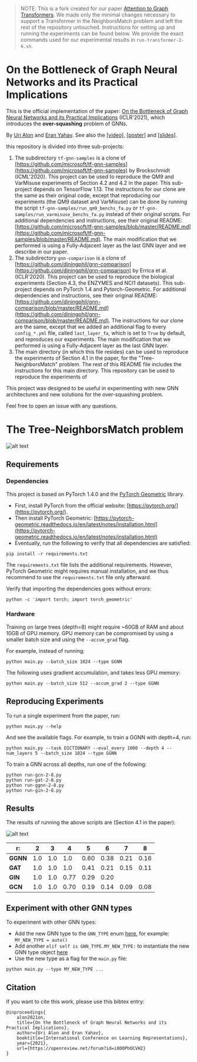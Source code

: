 > NOTE: This is a fork created for our paper [Attention to Graph Transformers](). We made only the minimal changes
> necessary to support a Transformer in the NeighborsMatch problem and left the rest of the repository untouched.
> Instructions for setting up and running the experiments can be found below. We provide the exact commands used for our experimental
> results in `run-transformer-2-6.sh`.

# On the Bottleneck of Graph Neural Networks and its Practical Implications

This is the official implementation of the paper: [On the Bottleneck of Graph Neural Networks and its Practical Implications](https://openreview.net/pdf?id=i80OPhOCVH2) (ICLR'2021),
which introduces the **over-squashing** problem of GNNs.

By [Uri Alon](http://urialon.cswp.cs.technion.ac.il/) and [Eran Yahav](http://www.cs.technion.ac.il/~yahave/).
See also the [[video]](https://youtu.be/vrLsEwzZTCQ), [[poster]](https://urialon.cswp.cs.technion.ac.il/wp-content/uploads/sites/83/2021/03/bottleneck_poster.pdf) and [[slides]](https://urialon.cswp.cs.technion.ac.il/wp-content/uploads/sites/83/2020/07/bottleneck_slides.pdf). 

this repository is divided into three sub-projects:

1. The subdirectory `tf-gnn-samples` is a clone of 
[https://github.com/microsoft/tf-gnn-samples](https://github.com/microsoft/tf-gnn-samples) by Brockschmidt (ICML'2020). 
This project can be used to reproduce the QM9 and VarMisuse experiments of Section 4.2 and 4.2 in the paper.
This sub-project depends on TensorFlow 1.13.
The instructions for our clone are the same as their original code, except that reproducing our experiments 
(the QM9 dataset and VarMisuse) can be done by running the
script `tf-gnn-samples/run_qm9_benchs_fa.py` or `tf-gnn-samples/run_varmisuse_benchs_fa.py` instead of their original scripts.
For additional dependencies and instructions, see their original README: 
[https://github.com/microsoft/tf-gnn-samples/blob/master/README.md](https://github.com/microsoft/tf-gnn-samples/blob/master/README.md).
The main modification that we performed is using a Fully-Adjacent layer as the last 
GNN layer and we describe in our paper. 
2. The subdirectory `gnn-comparison` is a clone of [https://github.com/diningphil/gnn-comparison](https://github.com/diningphil/gnn-comparison)
by Errica et al. (ICLR'2020). 
This project can be used to reproduce the biological experiments (Section 4.3, the ENZYMES and NCI1 datasets).
This sub-project depends on PyTorch 1.4 and Pytorch-Geometric.
For additional dependencies and instructions, see their original README: 
[https://github.com/diningphil/gnn-comparison/blob/master/README.md](https://github.com/diningphil/gnn-comparison/blob/master/README.md).
The instructions for our clone are the same, except that we added an additional flag to every `config_*.yml` file, called `last_layer_fa`, 
which is set to `True` by default, and reproduces our experiments.
The main modification that we performed is using a Fully-Adjacent layer as the last 
GNN layer.
3. The main directory (in which this file resides) can be used to reproduce the experiments of 
Section 4.1 in the paper, for the "Tree-NeighborsMatch" problem. The rest of this README file includes the 
instructions for this main directory. 
This repository can be used to reproduce the experiments of 

This project was designed to be useful in experimenting with new GNN architectures and new solutions for the over-squashing problem. 

Feel free to open an issue with any questions.


# The Tree-NeighborsMatch problem
![alt text](images/fig5.png "Figure 5 from the paper")

## Requirements

### Dependencies
This project is based on PyTorch 1.4.0 and the [PyTorch Geometric](https://pytorch-geometric.readthedocs.io/) library.
* First, install PyTorch from the official website: [https://pytorch.org/](https://pytorch.org/).
* Then install PyTorch Geometric: [https://pytorch-geometric.readthedocs.io/en/latest/notes/installation.html](https://pytorch-geometric.readthedocs.io/en/latest/notes/installation.html)
* Eventually, run the following to verify that all dependencies are satisfied:
```setup
pip install -r requirements.txt
```

The `requirements.txt` file lists the additional requirements.
 However, PyTorch Geometric might requires manual installation, and we thus recommend to use the 
`requirements.txt` file only afterward.


Verify that importing the dependencies goes without errors:
```
python -c 'import torch; import torch_geometric'
```



### Hardware
Training on large trees (depth=8) might require ~60GB of RAM and about 10GB of GPU memory.
GPU memory can be compromised by using a smaller batch size and using the `--accum_grad` flag.

For example, instead of running:
```
python main.py --batch_size 1024 --type GGNN
```

The following uses gradient accumulation, and takes less GPU memory:
```
python main.py --batch_size 512 --accum_grad 2 --type GGNN
```

## Reproducing Experiments

To run a single experiment from the paper, run:

```
python main.py --help
```
And see the available flags.
For example, to train a GGNN with depth=4, run:
```
python main.py --task DICTIONARY --eval_every 1000 --depth 4 --num_layers 5 --batch_size 1024 --type GGNN
```  

To train a GNN across all depths, run one of the following:
```
python run-gcn-2-8.py
python run-gat-2-8.py
python run-ggnn-2-8.py
python run-gin-2-8.py
```

## Results

The results of running the above scripts are (Section 4.1 in the paper):


![alt text](images/fig3.png "Figure 3 from the paper")


r:   | 2   	| 3   	| 4    	| 5    	| 6    	| 7    	| 8    	|
------	|-----	|-----	|------	|------	|------	|------	|------	|
 **GGNN** 	| 1.0 	| 1.0 	| 1.0  	| 0.60 	| 0.38 	| 0.21 	| 0.16 	|
 **GAT**  	| 1.0 	| 1.0 	| 1.0  	| 0.41 	| 0.21 	| 0.15 	| 0.11 	|
 **GIN**  	| 1.0 	| 1.0 	| 0.77 	| 0.29 	| 0.20 	|      	|      	|
 **GCN**  	| 1.0 	| 1.0 	| 0.70 	| 0.19 	| 0.14 	| 0.09 	| 0.08 	|

## Experiment with other GNN types
To experiment with other GNN types:
* Add the new GNN type to the `GNN_TYPE` enum [here](common.py#L34), for example: `MY_NEW_TYPE = auto()`
* Add another `elif self is GNN_TYPE.MY_NEW_TYPE:` to instantiate the new GNN type object [here](common.py#L47)
* Use the new type as a flag for the `main.py` file:
```
python main.py --type MY_NEW_TYPE ...
```

## Citation
If you want to cite this work, please use this bibtex entry:
```
@inproceedings{
    alon2021on,
    title={On the Bottleneck of Graph Neural Networks and its Practical Implications},
    author={Uri Alon and Eran Yahav},
    booktitle={International Conference on Learning Representations},
    year={2021},
    url={https://openreview.net/forum?id=i80OPhOCVH2}
}
```
